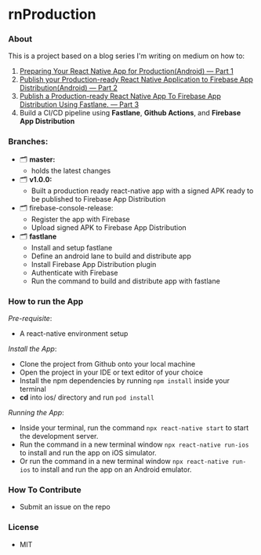 # rnProduction

### About

This is a project based on a blog series I'm writing on medium on how to:

1. <a href="https://victorbruce82.medium.com/series-preparing-your-react-native-app-for-production-android-part-1-e7eae578235b">Preparing Your React Native App for Production(Android) — Part 1</a>
2. <a href="https://victorbruce82.medium.com/series-publish-your-production-ready-react-native-application-to-firebase-app-14651017d443">Publish your Production-ready React Native Application to Firebase App Distribution(Android) — Part 2</a>
3. <a href="https://victorbruce82.medium.com/series-publish-a-production-ready-react-native-app-to-firebase-app-distribution-using-fastlane-c68f39eb3d93">Publish a Production-ready React Native App To Firebase App Distribution Using Fastlane. — Part 3</a>
4. Build a CI/CD pipeline using **Fastlane**, **Github Actions**, and **Firebase App Distribution**

### Branches:

<ul>
  <li>
    🗂 <strong>master:</strong>
    <ul>
      <li>holds the latest changes</li>
    </ul>
  </li>
  <li>
  🗂 <strong>v1.0.0:</strong> 
    <ul>
    <li>Built a production ready react-native app with a signed APK ready to be published to Firebase App Distribution</li>
    </ul>
  </li>
  <li>
    🗂 firebase-console-release: 
    <ul>
      <li>Register the app with Firebase</li>
      <li>Upload signed APK to Firebase App Distribution</li>
    </ul>
  </li>
  <li> 
    🗂 <strong>fastlane</strong>
    <ul>
      <li>Install and setup fastlane</li>
      <li>Define an android lane to build and distribute app</li>
      <li>Install Firebase App Distribution plugin</li>
      <li>Authenticate with Firebase</li>
      <li>Run the command to build and distribute app with fastlane</li>
    </ul>
  </li>
</ul>

### How to run the App

_Pre-requisite_:

- A react-native environment setup

_Install the App_:

- Clone the project from Github onto your local machine
- Open the project in your IDE or text editor of your choice
- Install the npm dependencies by running `npm install` inside your terminal
- **cd** into ios/ directory and run `pod install`

_Running the App_:

- Inside your terminal, run the command `npx react-native start` to start the development server.
- Run the command in a new terminal window `npx react-native run-ios` to install and run the app on iOS simulator.
- Or run the command in a new terminal window `npx react-native run-ios` to install and run the app on an Android emulator.

### How To Contribute

- Submit an issue on the repo

### License

- MIT
